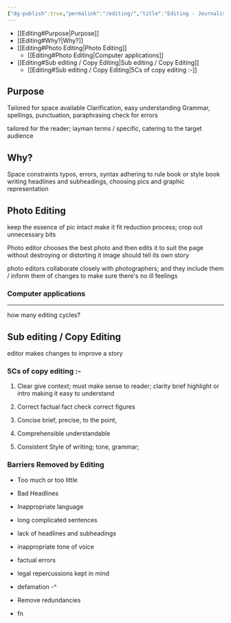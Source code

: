 ```yaml
---
{"dg-publish":true,"permalink":"/editing/","title":"Editing - Journalism","tags":["journalism"],"created":"","updated":""}
---
```




- [[Editing#Purpose\|Purpose]]
- [[Editing#Why?\|Why?]]
- [[Editing#Photo Editing\|Photo Editing]]
	- [[Editing#Photo Editing\|Computer applications]]
- [[Editing#Sub editing / Copy Editing\|Sub editing / Copy Editing]]
	- [[Editing#Sub editing / Copy Editing\|5Cs of copy editing :-]]




## Purpose

Tailored for space available
Clarification, easy understanding
Grammar, spellings, punctuation, 
paraphrasing
check for errors

tailored for the reader; layman terms / specific, catering to the target audience 

## Why? 
Space constraints 
typos, errors, syntax
adhering to rule book or style book
writing headlines and subheadings, 
choosing pics and graphic representation


## Photo Editing
keep the essence of pic intact
make it fit
reduction process; crop out unnecessary bits

Photo editor chooses the best photo and then edits it to suit the page without destroying or distorting it
image should tell its own story

photo editors collaborate closely with photographers; and they include them / inform them of changes to make sure there's no ill feelings 

### Computer applications 



---
how many editing cycles? 


## Sub editing / Copy Editing
editor makes changes to improve a story
### 5Cs of copy editing :-

1. Clear 
   give context;  must make sense to reader; clarity
   brief highlight or intro
   making it easy to understand
   
2. Correct
   factual
   fact check
   correct figures
   
3. Concise
   brief, precise, to the point, 
   
4. Comprehensible
   understandable

5. Consistent
   Style of writing; tone, grammar; 

### Barriers Removed by Editing

- Too much or too little
- Bad Headlines
- Inappropriate language
- long complicated sentences
- lack of headlines and subheadings
- inappropriate tone of voice
- factual errors
- legal repercussions kept in mind
- defamation -^


- Remove redundancies
- fn